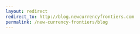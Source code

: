 ```yaml
---
layout: redirect
redirect_to: http://blog.newcurrencyfrontiers.com
permalink: /new-currency-frontiers/blog
---
```

